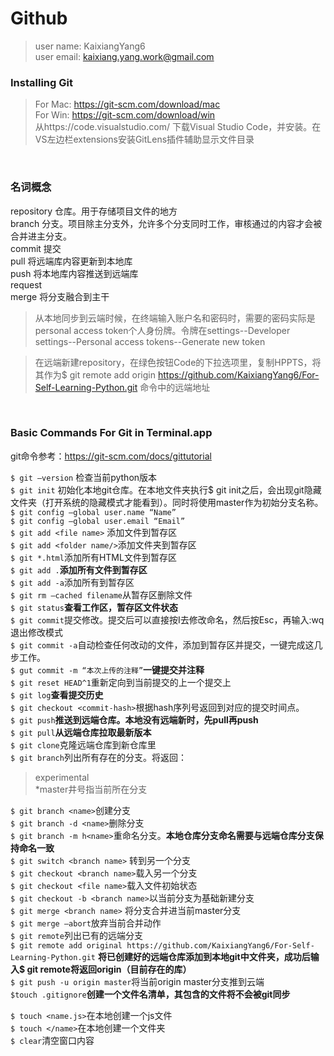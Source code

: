 # Github

> user name: KaixiangYang6<br/>
> user email: kaixiang.yang.work@gmail.com

### Installing Git
> For Mac: https://git-scm.com/download/mac  
> For Win: https://git-scm.com/download/win  
> 从https://code.visualstudio.com/ 下载Visual Studio Code，并安装。在VS左边栏extensions安装GitLens插件辅助显示文件目录
<br/>

### 名词概念
repository  仓库。用于存储项目文件的地方  
branch		分支。项目除主分支外，允许多个分支同时工作，审核通过的内容才会被合并进主分支。  
commit 提交  
pull 将远端库内容更新到本地库  
push 将本地库内容推送到远端库  
request  
merge 将分支融合到主干  
> 从本地同步到云端时候，在终端输入账户名和密码时，需要的密码实际是personal access token个人身份牌。令牌在settings--Developer settings--Personal access tokens--Generate new token  

> 在远端新建repository，在绿色按钮Code的下拉选项里，复制HPPTS，将其作为$ git remote add origin https://github.com/KaixiangYang6/For-Self-Learning-Python.git 命令中的远端地址
<br/>

### Basic Commands For Git in Terminal.app 
git命令参考：https://git-scm.com/docs/gittutorial

`$ git —version` 				检查当前python版本  
`$ git init` 						初始化本地git仓库。在本地文件夹执行$ git init之后，会出现git隐藏文件夹（打开系统的隐藏模式才能看到）。同时将使用master作为初始分支名称。  
`$ git config —global user.name “Name”`  
`$ git config —global user.email “Email”`  
`$ git add <file name>` 添加文件到暂存区  
`$ git add <folder name/>`添加文件夹到暂存区  
`$ git *.html`添加所有HTML文件到暂存区  
`$ git add .`**添加所有文件到暂存区**  
`$ git add -a`添加所有到暂存区  
`$ git rm —cached filename`从暂存区删除文件  
`$ git status`**查看工作区，暂存区文件状态**  
`$ git commit`提交修改。提交后可以直接按I去修改命名，然后按Esc，再输入:wq退出修改模式  
`$ git commit -a`自动检查任何改动的文件，添加到暂存区并提交，一键完成这几步工作。  
`$ gut commit -m “本次上传的注释”`**一键提交并注释**  
`$ git reset HEAD^1`重新定向到当前提交的上一个提交上  
`$ git log`**查看提交历史**  
`$ git checkout <commit-hash>`根据hash序列号返回到对应的提交时间点。  
`$ git push`**推送到远端仓库。本地没有远端新时，先pull再push**  
`$ git pull`**从远端仓库拉取最新版本**  
`$ git clone`克隆远端仓库到新仓库里  
`$ git branch`列出所有存在的分支。将返回：
> experimental  
> *master井号指当前所在分支

`$ git branch <name>`创建分支  
`$ git branch -d <name>`删除分支  
`$ git branch -m h<name>`重命名分支。**本地仓库分支命名需要与远端仓库分支保持命名一致**  
`$ git switch <branch name>` 转到另一个分支  
`$ git checkout <branch name>`载入另一个分支  
`$ git checkout <file name>`载入文件初始状态  
`$ git checkout -b <branch name>`以当前分支为基础新建分支  
`$ git merge <branch name>` 将分支合并进当前master分支  
`$ git merge —abort`放弃当前合并动作  
`$ git remote`列出已有的远端分支  
`$ git remote add original https://github.com/KaixiangYang6/For-Self-Learning-Python.git` **将已创建好的远端仓库添加到本地git中文件夹，成功后输入$ git remote将返回origin（目前存在的库）**  
`$ git push -u origin master`将当前origin master分支推到云端  
`$touch .gitignore`**创建一个文件名清单，其包含的文件将不会被git同步**  
  
  
`$ touch <name.js>`在本地创建一个js文件  
`$ touch </name>`在本地创建一个文件夹  
`$ clear`清空窗口内容  


